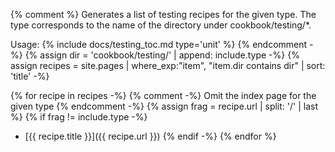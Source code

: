 {% comment %}
  Generates a list of testing recipes for the given type. The type 
  corresponds to the name of the directory under cookbook/testing/*.

  Usage: {% include docs/testing_toc.md type='unit' %}
{% endcomment -%}
{% assign dir = 'cookbook/testing/' | append: include.type -%}
{% assign recipes = site.pages | where_exp:"item", "item.dir contains dir" | sort: 'title' -%}

{% for recipe in recipes -%}
{% comment -%}
  Omit the index page for the given type
{% endcomment -%}
{% assign frag = recipe.url | split: '/' | last %}
{% if frag != include.type -%}
- [{{ recipe.title }}]({{ recipe.url }})
{% endif -%}
{% endfor %}